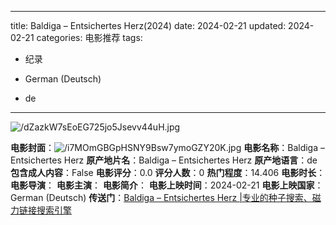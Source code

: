 
---
title: Baldiga – Entsichertes Herz(2024)
date: 2024-02-21
updated: 2024-02-21
categories: 电影推荐
tags:

- 纪录

- German (Deutsch)
- de
---

<img src="https://image.tmdb.org/t/p/original/dZazkW7sEoEG725jo5Jsevv44uH.jpg" alt="/dZazkW7sEoEG725jo5Jsevv44uH.jpg" title="/dZazkW7sEoEG725jo5Jsevv44uH.jpg">

**电影封面**：<img src="https://image.tmdb.org/t/p/w200/i7MOmGBGpHSNY9Bsw7ymoGZY20K.jpg" alt="/i7MOmGBGpHSNY9Bsw7ymoGZY20K.jpg" title="/i7MOmGBGpHSNY9Bsw7ymoGZY20K.jpg">
**电影名称**：Baldiga – Entsichertes Herz
**原产地片名**：Baldiga – Entsichertes Herz
**原产地语言**：de
**包含成人内容**：False
**电影评分**：0.0
**评分人数**：0
**热门程度**：14.406
**电影时长**：
**电影导演**：
**电影主演**：
**电影简介**：
**电影上映时间**：2024-02-21
**电影上映国家**：German (Deutsch)
**传送门**：[Baldiga – Entsichertes Herz |专业的种子搜索、磁力链接搜索引擎](https://movie.amd794.com:2083/?search=Baldiga%20%E2%80%93%20Entsichertes%20Herz&ordering=&mode=match_phrase&page_size=10&page=1)

